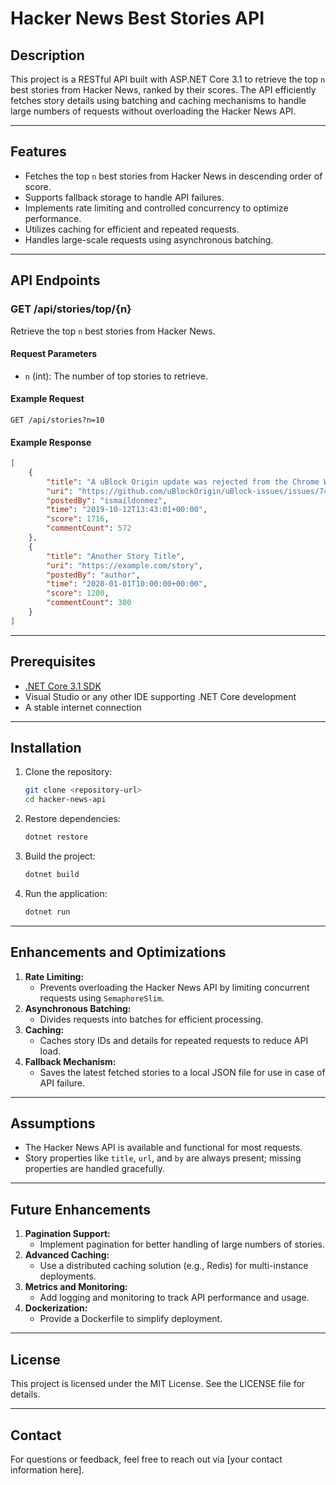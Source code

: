 # Hacker News Best Stories API

## Description
This project is a RESTful API built with ASP.NET Core 3.1 to retrieve the top `n` best stories from Hacker News, ranked by their scores. The API efficiently fetches story details using batching and caching mechanisms to handle large numbers of requests without overloading the Hacker News API.

---

## Features
- Fetches the top `n` best stories from Hacker News in descending order of score.
- Supports fallback storage to handle API failures.
- Implements rate limiting and controlled concurrency to optimize performance.
- Utilizes caching for efficient and repeated requests.
- Handles large-scale requests using asynchronous batching.

---

## API Endpoints
### **GET /api/stories/top/{n}**
Retrieve the top `n` best stories from Hacker News.

#### Request Parameters
- `n` (int): The number of top stories to retrieve.

#### Example Request
```http
GET /api/stories?n=10
```

#### Example Response
```json
[
    {
        "title": "A uBlock Origin update was rejected from the Chrome Web Store",
        "uri": "https://github.com/uBlockOrigin/uBlock-issues/issues/745",
        "postedBy": "ismaildonmez",
        "time": "2019-10-12T13:43:01+00:00",
        "score": 1716,
        "commentCount": 572
    },
    {
        "title": "Another Story Title",
        "uri": "https://example.com/story",
        "postedBy": "author",
        "time": "2020-01-01T10:00:00+00:00",
        "score": 1200,
        "commentCount": 300
    }
]
```

---

## Prerequisites
- [.NET Core 3.1 SDK](https://dotnet.microsoft.com/download/dotnet/3.1)
- Visual Studio or any other IDE supporting .NET Core development
- A stable internet connection

---

## Installation
1. Clone the repository:
   ```bash
   git clone <repository-url>
   cd hacker-news-api
   ```
2. Restore dependencies:
   ```bash
   dotnet restore
   ```
3. Build the project:
   ```bash
   dotnet build
   ```
4. Run the application:
   ```bash
   dotnet run
   ```

---

## Enhancements and Optimizations
1. **Rate Limiting:**
   - Prevents overloading the Hacker News API by limiting concurrent requests using `SemaphoreSlim`.
2. **Asynchronous Batching:**
   - Divides requests into batches for efficient processing.
3. **Caching:**
   - Caches story IDs and details for repeated requests to reduce API load.
4. **Fallback Mechanism:**
   - Saves the latest fetched stories to a local JSON file for use in case of API failure.

---

## Assumptions
- The Hacker News API is available and functional for most requests.
- Story properties like `title`, `url`, and `by` are always present; missing properties are handled gracefully.

---

## Future Enhancements
1. **Pagination Support:**
   - Implement pagination for better handling of large numbers of stories.
2. **Advanced Caching:**
   - Use a distributed caching solution (e.g., Redis) for multi-instance deployments.
3. **Metrics and Monitoring:**
   - Add logging and monitoring to track API performance and usage.
4. **Dockerization:**
   - Provide a Dockerfile to simplify deployment.

---

## License
This project is licensed under the MIT License. See the LICENSE file for details.

---

## Contact
For questions or feedback, feel free to reach out via [your contact information here].

